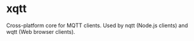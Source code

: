 # xqtt

Cross-platform core for MQTT clients. Used by nqtt (Node.js clients) and wqtt
(Web browser clients).
